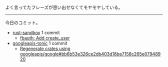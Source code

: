 よく言ってたフレーズが思い出せなくてモヤモヤしている。

---

今日のコミット。

- [rust-sandbox](https://github.com/bouzuya/rust-sandbox) 1 commit
  - [fbauth: Add create_user](https://github.com/bouzuya/rust-sandbox/commit/ea42d6d87c68f5229ff8a2a4faa799b615bb4fb0)
- [googleapis-tonic](https://github.com/bouzuya/googleapis-tonic) 1 commit
  - [Regenerate crates using googleapis/google#bb6b53e326ce2db403d18be7158c265e07948920](https://github.com/bouzuya/googleapis-tonic/commit/cdbd907d84e0e74fc307aee0568d985e2626aeaa)

